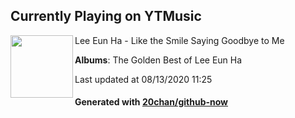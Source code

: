 ## Currently Playing on YTMusic

[<img align="left" width="100" src="https://lh3.googleusercontent.com/HaY_qZkFRvkaZzVfGl9tbhwM9xtn1GcJTxQ1LoYHcgLMOj9GcAxYUmaPUmefc0zhf-Os3vRN33metC-k">](https://music.youtube.com/channel/UCKBJ2L2Szj2XaZeChTSzGrQ)

Lee Eun Ha - Like the Smile Saying Goodbye to Me

**Albums**: The Golden Best of Lee Eun Ha

Last updated at 08/13/2020 11:25

#### Generated with [20chan/github-now](https://github.com/20chan/github-now)


<!--
**20chan/20chan** is a ✨ _special_ ✨ repository because its `README.md` (this file) appears on your GitHub profile.

Here are some ideas to get you started:

- 🔭 I’m currently working on ...
- 🌱 I’m currently learning ...
- 👯 I’m looking to collaborate on ...
- 🤔 I’m looking for help with ...
- 💬 Ask me about ...
- 📫 How to reach me: ...
- 😄 Pronouns: ...
- ⚡ Fun fact: ...
-->
